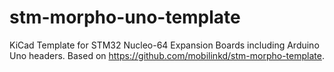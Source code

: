 # stm-morpho-uno-template
KiCad Template for STM32 Nucleo-64 Expansion Boards including Arduino Uno
headers. Based on https://github.com/mobilinkd/stm-morpho-template.
